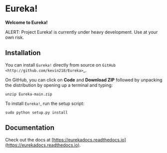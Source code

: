 # Eureka!

**Welcome to Eureka!**

ALERT: Project Eureka! is currently under heavy development. Use at your own risk.

## Installation

You can install ``Eureka!`` directly from source on `GitHub <http://github.com/kevin218/Eureka>`_.

On GitHub, you can click on **Code** and **Download ZIP** followed by unpacking the distribution by opening up a terminal and typing:

``unzip Eureka-main.zip``

To install ``Eureka!``, run the setup script:

``sudo python setup.py install``

## Documentation

Check out the docs at [https://eurekadocs.readthedocs.io](https://eurekadocs.readthedocs.io).


